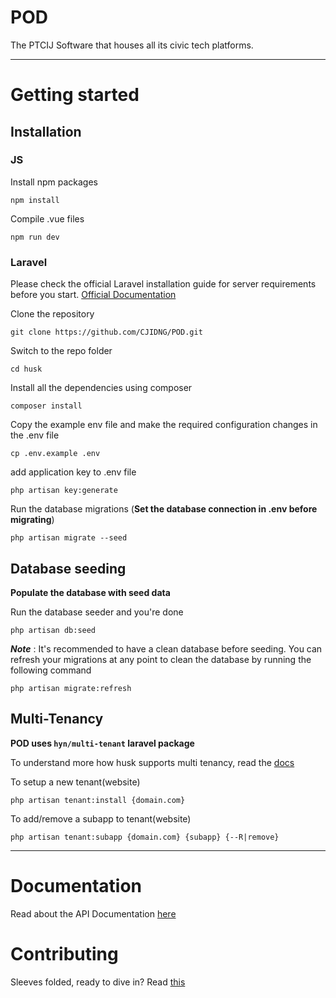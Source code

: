 # POD

The PTCIJ Software that houses all its civic tech platforms.

----------

# Getting started

## Installation


### JS

Install npm packages

	npm install

Compile .vue files

	npm run dev
    
### Laravel

Please check the official Laravel installation guide for server requirements before you start. [Official Documentation](https://laravel.com/docs)


Clone the repository

    git clone https://github.com/CJIDNG/POD.git

Switch to the repo folder

    cd husk

Install all the dependencies using composer

    composer install

Copy the example env file and make the required configuration changes in the .env file

    cp .env.example .env

add application key to .env file

    php artisan key:generate

Run the database migrations (**Set the database connection in .env before migrating**)

    php artisan migrate --seed

## Database seeding

**Populate the database with seed data**

Run the database seeder and you're done

    php artisan db:seed

***Note*** : It's recommended to have a clean database before seeding. You can refresh your migrations at any point to clean the database by running the following command

    php artisan migrate:refresh


## Multi-Tenancy

**POD uses `hyn/multi-tenant` laravel package**

To understand more how husk supports multi tenancy, read the [docs](https://tenancy.dev/docs/hyn/5.4)

To setup a new tenant(website)

    php artisan tenant:install {domain.com}

To add/remove a subapp to tenant(website)

    php artisan tenant:subapp {domain.com} {subapp} {--R|remove}


----------





# Documentation

Read about the API Documentation [here](https://github.com/CJIDNG/POD/blob/develop/docs)

# Contributing

Sleeves folded, ready to dive in? Read [this](https://github.com/CJIDNG/POD/blob/develop/docs/contributing.md)
